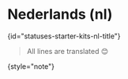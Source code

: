 # Nederlands (nl)
{id="statuses-starter-kits-nl-title"}


> All lines are translated 😊
>
{style="note"}
